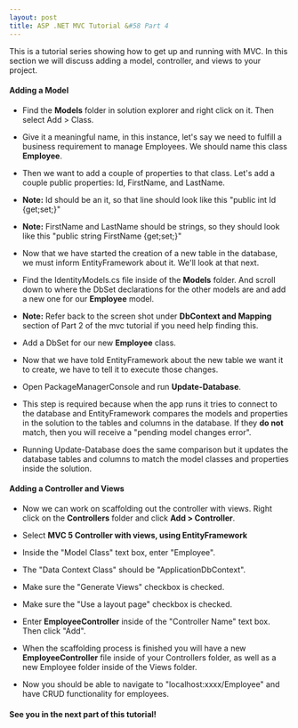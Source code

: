 ```yaml
---
layout: post
title: ASP .NET MVC Tutorial &#58 Part 4
---
```


This is a tutorial series showing how to get up and running with MVC. In this section we will discuss adding a model, controller, and views to your project.

#### Adding a Model
* Find the **Models** folder in solution explorer and right click on it. Then select Add > Class.
* Give it a meaningful name, in this instance, let's say we need to fulfill a business requirement to manage Employees. We should name this class **Employee**.

* Then we want to add a couple of properties to that class. Let's add a couple public properties: Id, FirstName, and LastName.

* **Note:** Id should be an it, so that line should look like this "public int Id {get;set;}"

* **Note:** FirstName and LastName should be strings, so they should look like this "public string FirstName {get;set;}"

* Now that we have started the creation of a new table in the database, we must inform EntityFramework about it. We'll look at that next.

* Find the IdentityModels.cs file inside of the **Models** folder. And scroll down to where the DbSet declarations for the other models are and add a new one for our **Employee** model.
* **Note:** Refer back to the screen shot under **DbContext and Mapping** section of Part 2 of the mvc tutorial if you need help finding this.

* Add a DbSet for our new **Employee** class.

* Now that we have told EntityFramework about the new table we want it to create, we have to tell it to execute those changes.

* Open PackageManagerConsole and run **Update-Database**.

* This step is required because when the app runs it tries to connect to the database and EntityFramework compares the models and properties in the solution to the tables and columns in the database. If they **do not** match, then you will receive a "pending model changes error".

* Running Update-Database does the same comparison but it updates the database tables and columns to match the model classes and properties inside the solution.

#### Adding a Controller and Views

* Now we can work on scaffolding out the controller with views. Right click on the **Controllers** folder and click **Add > Controller**.

* Select **MVC 5 Controller with views, using EntityFramework**

* Inside the "Model Class" text box, enter "Employee".

* The "Data Context Class" should be "ApplicationDbContext".

* Make sure the "Generate Views" checkbox is checked.

* Make sure the "Use a layout page" checkbox is checked.

* Enter **EmployeeController** inside of the "Controller Name" text box. Then click "Add".

* When the scaffolding process is finished you will have a new **EmployeeController** file inside of your Controllers folder, as well as a new Employee folder inside of the Views folder.

* Now you should be able to navigate to "localhost:xxxx/Employee" and have CRUD functionality for employees.

#### See you in the next part of this tutorial!
